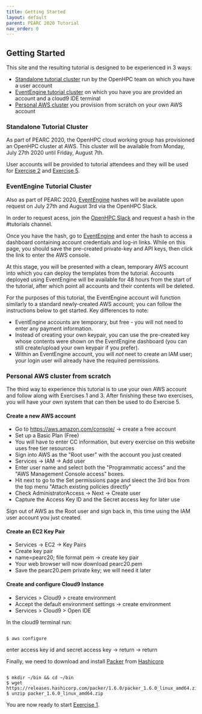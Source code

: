 ```yaml
---
title: Getting Started 
layout: default
parent: PEARC 2020 Tutorial
nav_order: 0
---
```


## Getting Started

This site and the resulting tutorial is designed to be experienced in 3 ways:
* [Standalone tutorial cluster](#standalone-tutorial-cluster) run by the OpenHPC team on which you have a user account
* [EventEngine tutorial cluster](#eventengine-tutorial-cluster) on which you have you are provided an account and a cloud9 IDE terminal
* [Personal AWS cluster](#personal-aws-cluster-from-scratch) you provision from scratch on your own AWS account 

### Standalone Tutorial Cluster

As part of PEARC 2020, the OpenHPC cloud working group has provisioned an OpenHPC cluster at AWS. 
This cluster will be available from Monday, July 27th 2020 until Friday, August 7th.

User accounts will be provided to tutorial attendees and they will be used for [Exercise 2](exercise2.html) and [Exercise 5](exercise5.html).


### EventEngine Tutorial Cluster

Also as part of PEARC 2020,
[EventEngine](https://dashboard.eventengine.run/login) hashes will be available
upon request on July 27th and August 3rd via the OpenHPC Slack. 

In order to request acess, join the [OpenHPC
Slack](https://join.slack.com/t/openhpc/shared_invite/enQtODAyNTgyMTUyNDUwLWIyMjc5MmJlMjJlY2ExNzYyYzcyN2M3OTkyMTcwOWI4YzlkMmEyMzIzODZhYzIxYzIwZDE2NWEyNmMzNzVhMTY)
and request a hash in the #tutorials channel.

Once you have the hash, go to [EventEngine](https://dashboard.eventengine.run/login) and enter the hash to access a dashboard containing account credentials and log-in links. While on this page, you should save the pre-created private-key and API keys, then click the link to enter the AWS console.

At this stage, you will be presented with a clean, temporary AWS account into which you can deploy the templates from the tutorial. Accounts deployed using EventEngine will be available for 48 hours from the start of the tutorial, after which point all accounts and their contents will be deleted.

For the purposes of this tutorial, the EventEngine account will function similarly to a standard newly-created AWS account; you can follow the instructions below to get started. Key differences to note:

* EventEngine accounts are temporary, but free - you will not need to enter any payment information.
* Instead of creating your own keypair, you can use the pre-created key whose contents were shown on the EventEngine dashboard (you can still create/upload your own keypair if you prefer).
* Within an EventEngine account, you will *not* neet to create an IAM user; your login user will already have the required permissions.

### Personal AWS cluster from scratch

The third way to experience this tutorial is to use your own AWS account and follow along with Exercises 1 and 3. 
After finishing these two exercises, you will have your own system that can then be used to do Exercise 5.

#### Create a new AWS account

* Go to https://aws.amazon.com/console/ -> create a free account
* Set up a Basic Plan (Free)
* You will have to enter CC information, but every exercise on this website uses free tier resources
* Sign into AWS as the "Root user" with the account you just created
* Services -> IAM -> Add user
* Enter user name and select both the "Programmatic access" and the "AWS Management Console access" boxes.
* Hit next to go to the Set permissions page and sleect the 3rd box from the top menu "Attach existing policies directly"
* Check AdministratorAccess -> Next -> Create user
* Capture the Access Key ID and the Secret access key for later use


Sign out of AWS as the Root user and sign back in, this time using the IAM user account you just created.

#### Create an EC2 Key Pair

* Services -> EC2 -> Key Pairs
* Create key pair 
* name=pearc20; file format pem -> create key pair
* Your web browser will now download pearc20.pem
* Save the pearc20.pem private key; we will need it later

#### Create and configure Cloud9 Instance

* Services > Cloud9 > create environment
* Accept the default environment settings -> create environment
* Services > Cloud9 > Open IDE

In the cloud9 terminal run:

~~~

$ aws configure

~~~
 
enter access key id and secret access key -> return -> return

Finally, we need to download and install [Packer](https://www.packer.io/) from [Hashicorp](https://www.hashicorp.com/)

~~~

$ mkdir ~/bin && cd ~/bin
$ wget https://releases.hashicorp.com/packer/1.6.0/packer_1.6.0_linux_amd64.zip 
$ unzip packer_1.6.0_linux_amd64.zip

~~~

You are now ready to start [Exercise 1](exercise1.html).
